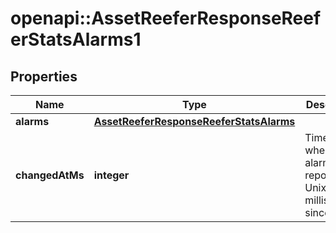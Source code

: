 # openapi::AssetReeferResponseReeferStatsAlarms1

## Properties
Name | Type | Description | Notes
------------ | ------------- | ------------- | -------------
**alarms** | [**AssetReeferResponseReeferStatsAlarms**](AssetReeferResponse_reeferStats_alarms.md) |  | [optional] 
**changedAtMs** | **integer** | Timestamp when the alarms were reported, in Unix milliseconds since epoch | [optional] 


